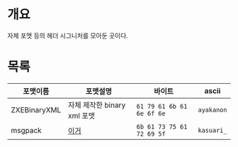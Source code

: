 # 개요
자체 포맷 등의 헤더 시그니처를 모아둔 곳이다.
# 목록
|포맷이름|포맷설명|바이트|ascii|
|----------|------------|--------------------|---------|
|ZXEBinaryXML|자체 제작한 binary xml 포맷|`61 79 61 6b 61 6e 6f 6e`|`ayakanon`|
|msgpack|[이거](https://msgpack.org)|`6b 61 73 75 61 72 69 5f`|`kasuari_`|
